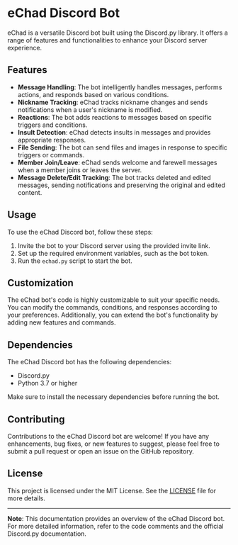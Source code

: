 # eChad Discord Bot

eChad is a versatile Discord bot built using the Discord.py library. It offers a range of features and functionalities to enhance your Discord server experience.

## Features

- **Message Handling**: The bot intelligently handles messages, performs actions, and responds based on various conditions.
- **Nickname Tracking**: eChad tracks nickname changes and sends notifications when a user's nickname is modified.
- **Reactions**: The bot adds reactions to messages based on specific triggers and conditions.
- **Insult Detection**: eChad detects insults in messages and provides appropriate responses.
- **File Sending**: The bot can send files and images in response to specific triggers or commands.
- **Member Join/Leave**: eChad sends welcome and farewell messages when a member joins or leaves the server.
- **Message Delete/Edit Tracking**: The bot tracks deleted and edited messages, sending notifications and preserving the original and edited content.

## Usage

To use the eChad Discord bot, follow these steps:

1. Invite the bot to your Discord server using the provided invite link.
2. Set up the required environment variables, such as the bot token.
3. Run the `echad.py` script to start the bot.

## Customization

The eChad bot's code is highly customizable to suit your specific needs. You can modify the commands, conditions, and responses according to your preferences. Additionally, you can extend the bot's functionality by adding new features and commands.

## Dependencies

The eChad Discord bot has the following dependencies:

- Discord.py
- Python 3.7 or higher

Make sure to install the necessary dependencies before running the bot.

## Contributing

Contributions to the eChad Discord bot are welcome! If you have any enhancements, bug fixes, or new features to suggest, please feel free to submit a pull request or open an issue on the GitHub repository.

## License

This project is licensed under the MIT License. See the [LICENSE](LICENSE) file for more details.

---

**Note**: This documentation provides an overview of the eChad Discord bot. For more detailed information, refer to the code comments and the official Discord.py documentation.

